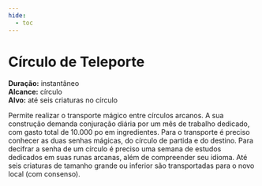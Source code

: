 ```yaml
---
hide:
  - toc
---
```


# Círculo de Teleporte

**Duração:** instantâneo  
**Alcance:** círculo  
**Alvo:** até seis criaturas no círculo  

Permite realizar o transporte mágico entre círculos arcanos. A sua construção demanda conjuração diária por um mês de trabalho dedicado, com gasto total de 10.000 po em ingredientes. Para o transporte é preciso conhecer as duas senhas mágicas, do círculo de partida e do destino. Para decifrar a senha de um círculo é preciso uma semana de estudos dedicados em suas runas arcanas, além de compreender seu idioma. Até seis criaturas de tamanho grande ou inferior são transportadas para o novo local (com consenso).